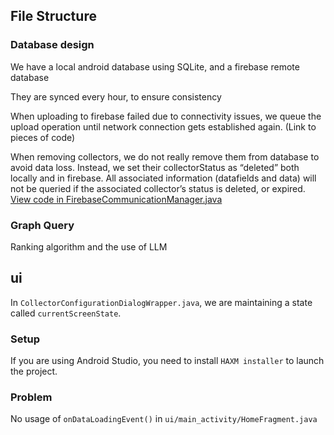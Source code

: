 

## File Structure



### Database design

We have a local android database using SQLite, and a firebase remote database

They are synced every hour, to ensure consistency

When uploading to firebase failed due to connectivity issues, we queue the upload operation until network connection gets established again. (Link to pieces of code)

When removing collectors, we do not really remove them from database to avoid data loss. Instead, we set their collectorStatus as “deleted” both locally and in firebase. All associated information (datafields and data) will not be queried if the associated collector’s status is deleted, or expired. [View code in FirebaseCommunicationManager.java](https://github.com/yuwen-lu/crepe/blob/5027e372de9bafab421245e5fc2e4b769c5105e0/app/src/main/java/edu/nd/crepe/network/FirebaseCommunicationManager.java#L89)

### Graph Query

Ranking algorithm and the use of LLM


## ui

In `CollectorConfigurationDialogWrapper.java`, we are maintaining a state called `currentScreenState`.


### Setup


If you are using Android Studio, you need to install `HAXM installer` to launch the project.

### Problem

No usage of `onDataLoadingEvent()` in `ui/main_activity/HomeFragment.java`